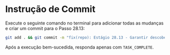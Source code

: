 # Instrução de Commit

Execute o seguinte comando no terminal para adicionar todas as mudanças e criar um commit para o Passo 28.13:

```bash
git add . && git commit -m "fix(repo): Estágio 28.13 - Garantir descoberta e carregamento de agentes mockados em FileSystemStateRepository"
```

Após a execução bem-sucedida, responda apenas com `TASK_COMPLETE`.